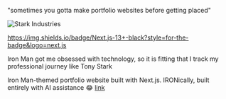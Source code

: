 "sometimes you gotta make portfolio websites before getting placed"

![Stark Industries](https://img.shields.io/badge/Stark_Industries-⚡_Classified-red?style=for-the-badge)

https://img.shields.io/badge/Next.js-13+-black?style=for-the-badge&logo=next.js

Iron Man got me obsessed with technology, so it is fitting that I track my professional journey like Tony Stark

Iron Man-themed portfolio website built with Next.js. IRONically, built entirely with AI assistance 😂
[link](https://resumecave.vercel.app//)
